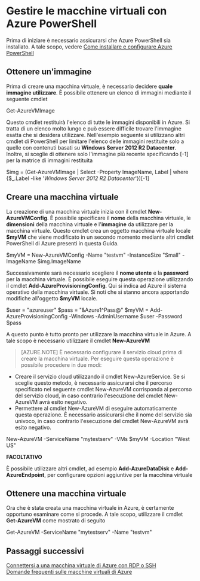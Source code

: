 <properties
 pageTitle="manage-vms-azure-powershell"
 description="Gestire le macchine virtuali con Azure PowerShell"
 services="virtual-machines"
 documentationCenter="windows"
 authors="singhkay"
 manager="timlt"
 editor=""/>

 <tags
 ms.service="virtual-machines"
 ms.devlang="na"
 ms.topic="article"
 ms.tgt_pltfrm="vm-windows"
 ms.workload="infrastructure-services"
 ms.date="02/20/2015"
 ms.author="kasing"/>

# Gestire le macchine virtuali con Azure PowerShell

Prima di iniziare è necessario assicurarsi che Azure PowerShell sia installato. A tale scopo, vedere [Come installare e configurare Azure PowerShell](../install-configure-powershell.md)

## Ottenere un'immagine

Prima di creare una macchina virtuale, è necessario decidere **quale immagine utilizzare**. È possibile ottenere un elenco di immagini mediante il seguente cmdlet

 Get-AzureVMImage

Questo cmdlet restituirà l'elenco di tutte le immagini disponibili in Azure. Si tratta di un elenco molto lungo e può essere difficile trovare l'immagine esatta che si desidera utilizzare. Nell'esempio seguente si utilizzano altri cmdlet di PowerShell per limitare l'elenco delle immagini restituite solo a quelle con contenuti basati su **Windows Server 2012 R2 Datacenter**. Inoltre, si sceglie di ottenere solo l'immagine più recente specificando [-1] per la matrice di immagini restituita

 $img = (Get-AzureVMImage | Select -Property ImageName, Label | where {$_.Label -like '*Windows Server 2012 R2 Datacenter*'})[-1]

## Creare una macchina virtuale

La creazione di una macchina virtuale inizia con il cmdlet **New-AzureVMConfig**. È possibile specificare il **nome** della macchina virtuale, le **dimensioni** della macchina virtuale e l'**immagine** da utilizzare per la macchina virtuale. Questo cmdlet crea un oggetto macchina virtuale locale **$myVM** che viene modificato in un secondo momento mediante altri cmdlet PowerShell di Azure presenti in questa Guida.

 $myVM = New-AzureVMConfig -Name "testvm" -InstanceSize "Small" -ImageName $img.ImageName

Successivamente sarà necessario scegliere il **nome utente** e la **password** per la macchina virtuale. È possibile eseguire questa operazione utilizzando il cmdlet **Add-AzureProvisioningConfig**. Qui si indica ad Azure il sistema operativo della macchina virtuale. Si noti che si stanno ancora apportando modifiche all'oggetto **$myVM** locale.

 $user = "azureuser"
 $pass = "&Azure1^Pass@"
 $myVM = Add-AzureProvisioningConfig -Windows -AdminUsername $user -Password $pass

A questo punto è tutto pronto per utilizzare la macchina virtuale in Azure. A tale scopo è necessario utilizzare il cmdlet **New-AzureVM**

> [AZURE.NOTE] È necessario configurare il servizio cloud prima di creare la macchina virtuale. Per eseguire questa operazione è possibile procedere in due modi:
* Creare il servizio cloud utilizzando il cmdlet New-AzureService. Se si sceglie questo metodo, è necessario assicurarsi che il percorso specificato nel seguente cmdlet New-AzureVM corrisponda al percorso del servizio cloud, in caso contrario l'esecuzione del cmdlet New-AzureVM avrà esito negativo.
* Permettere al cmdlet New-AzureVM di eseguire automaticamente questa operazione. È necessario assicurarsi che il nome del servizio sia univoco, in caso contrario l'esecuzione del cmdlet New-AzureVM avrà esito negativo.

 New-AzureVM -ServiceName "mytestserv" -VMs $myVM -Location "West US"

**FACOLTATIVO**

È possibile utilizzare altri cmdlet, ad esempio **Add-AzureDataDisk** e **Add-AzureEndpoint**, per configurare opzioni aggiuntive per la macchina virtuale

## Ottenere una macchina virtuale
Ora che è stata creata una macchina virtuale in Azure, è certamente opportuno esaminare come si procede. A tale scopo, utilizzare il cmdlet **Get-AzureVM** come mostrato di seguito

 Get-AzureVM -ServiceName "mytestserv" -Name "testvm"


## Passaggi successivi
[Connettersi a una macchina virtuale di Azure con RDP o SSH](https://msdn.microsoft.com/library/azure/dn535788.aspx)<br>
[Domande frequenti sulle macchine virtuali di Azure](https://msdn.microsoft.com/library/azure/dn683781.aspx)

<!--HONumber=47-->
 